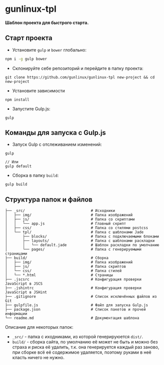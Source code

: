 # gunlinux-tpl
**Шаблон проекта для быстрого старта.**

## Старт проекта

* Установите `gulp` и `bower` глобально:

```bash
npm i -g gulp bower
```

* Склонируйте себе репозиторий и перейдите в папку проекта:

```
git clone https://github.com/gunlinux/gunlinux-tpl new-project && cd new-project
```

* Установите зависимости

```
npm install
```

* Запустите Gulp.js:

```
gulp
```

## Команды для запуска с Gulp.js

* Запуск Gulp с отслеживанием изменений:

```
gulp

// Или
gulp default
```

* Сборка в папку `build`:

```
gulp build
```


## Структура папок и файлов

```
├── _src/                              # Исходники
│   ├── img/                           # Папка изображений
│   ├── js/                            # Папка со скриптами
│   │   └── app.js                     # Главный скрипт
│   ├── css/                           # Папка со стилями postcss
│   └── tpl/                           # Папка с шаблонами Jade
│       ├── blocks/                    # Папка с подключаемыми блоками
│       ├── layouts/                   # Папка с шаблонами раскладки
│       │   └── default.jade           # Шаблон раскладки по умолчанию
│       └── pages/                     # Папка с генерируемыми страницами
├── build/                             # Сборка
│   ├── img/                           # Папка изображений
│   ├── js/                            # Папка скриптов
│   └── css/                           # Папка стилей
│   └── *.html                         # Страницы
├── .jscsrc                            # Конфигурация проверки JavaScript в JSCS
├── .jshintrc                          # Конфигурация проверки JavaScript в JSHint
├── .gitignore                         # Список исключённых файлов из Git
├── gulpfile.js                        # Файл для запуска Gulp.js
├── package.json                       # Список пакетов и прочей информации
└── readme.md                          # Документация шаблона
```

Описание для некоторых папок:
* `_src/` - папка с иходниками, из которой генерируюется `dist/`.
* `build/` - сборка сайта, по умолчанию её может не быть и можно без страха и риска её удалить, т.к. она генерируется каждый раз заново, при сборке всё её содержимое удаляется, поэтому руками в неё класть ничего не нужно.
